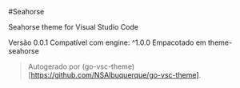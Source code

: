 #Seahorse

Seahorse theme for Visual Studio Code

Versão 0.0.1
Compatível com engine: ^1.0.0
Empacotado em theme-seahorse

> Autogerado por (go-vsc-theme)[https://github.com/NSAlbuquerque/go-vsc-theme].